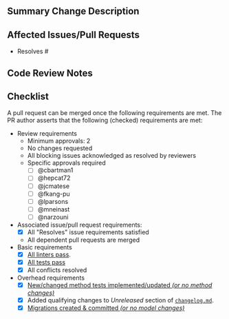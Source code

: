 <!-- markdownlint-disable-next-line first-line-heading -->
## Summary Change Description
<!-- Briefly describe the changes in this pull request (put details in the
developer section of the linked issue(s)). -->

## Affected Issues/Pull Requests

- Resolves #<!-- issue_number -->
<!--
- Partially addresses #issue_number
- Depends on parent #pull_request_number
- Depends on child #pull_request_number
-->

## Code Review Notes
<!-- Describe any areas of concern that code reviewers should pay particular
attention to.  E.g. There are significant logic changes in function X. -->

## Checklist
<!-- If any of the checkbox requirements are not met, uncheck them and add an
explanation. E.g. Linting errors pre-date this PR. -->
A pull request can be merged once the following requirements are met.  The PR
author asserts that the following (checked) requirements are met:

- Review requirements
  - Minimum approvals: 2 <!-- Edit as desired (e.g. based on complexity) -->
  - No changes requested
  - All blocking issues acknowledged as resolved by reviewers
  - Specific approvals required
    <!-- Approvals from the contributors you select are required regardless of
    minimum approvals.  Check or delete as desired. -->
    - [ ] @cbartman1
    - [ ] @hepcat72
    - [ ] @jcmatese
    - [ ] @fkang-pu
    - [ ] @lparsons
    - [ ] @mneinast
    - [ ] @narzouni
- Associated issue/pull request requirements:
  - [x] All "Resolves" issue requirements satisfied
  - All dependent pull requests are merged
- Basic requirements
  - [x] [All linters pass](https://github.com/Princeton-LSI-ResearchComputing/tracebase/blob/main/CONTRIBUTING.md#linting).
  - [x] [All tests pass](https://github.com/Princeton-LSI-ResearchComputing/tracebase/blob/main/CONTRIBUTING.md#quality-control)
  - [x] All conflicts resolved
- Overhead requirements
  - [x] [New/changed method tests implemented/updated *(or no method changes)*](https://github.com/Princeton-LSI-ResearchComputing/tracebase/blob/main/CONTRIBUTING.md#test-implementation)
  - [x] Added qualifying changes to *Unreleased* section of [`changelog.md`](https://github.com/Princeton-LSI-ResearchComputing/tracebase/blob/main/changelog.md).
  - [x] [Migrations created & committed *(or no model changes)*](https://github.com/Princeton-LSI-ResearchComputing/tracebase/blob/main/CONTRIBUTING.md#migration-process)
